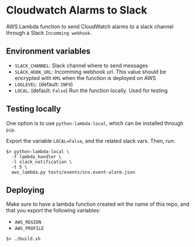 # Cloudwatch Alarms to Slack

AWS Lambda function to send CloudWatch alarms to a slack channel through
a Slack `Incomming webhook`.

## Environment variables

  * `SLACK_CHANNEL`: Slack channel where to send messages
  * `SLACK_HOOK_URL`: Incomming webhook url. This value should be 
    encrypted with `KMS` when the function is deployed on AWS
  * `LOGLEVEL`: (default: `INFO`)
  * `LOCAL`: (default: `False`) Run the function locally. Used for testing

## Testing locally

One option is to use `python-lambda-local`, which can be installed through `pip`.

Export the variable `LOCAL=False`, and the related slack vars. Then, run:

```
$> python-lambda-local \
  -f lambda_handler \
  -l slack_notification \
  -t 5 \
  aws_lambda.py tests/events/sns.event-alarm.json
```

## Deploying

Make sure to have a lambda function created wit the name of this repo, and that
you export the following variables:

  * `AWS_REGION`
  * `AWS_PROFILE`

```
$> ./build.sh

```

